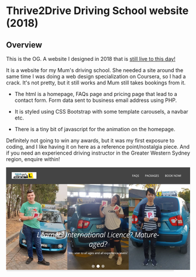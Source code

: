 # Thrive2Drive Driving School website (2018)
## Overview

This is the OG. A website I designed in 2018 that is [still live to this day!](https://www.thrive2drive.com.au)

It is a website for my Mum's driving school. She needed a site around the same time I was doing a web design specialization on Coursera, so I had a crack. It's not pretty, but it still works and Mum still takes bookings from it.

- The html is a homepage, FAQs page and pricing page that lead to a contact form. Form data sent to business email address using PHP.

- It is styled using CSS Bootstrap with some template carousels, a navbar etc.

- There is a tiny bit of javascript for the animation on the homepage.

Definitely not going to win any awards, but it was my first exposure to coding, and I like having it on here as a reference point/nostalgia piece. And if you need an experienced driving instructor in the Greater Western Sydney region, enquire within!

![homepage](img/home.png)